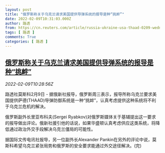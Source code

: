 ```yaml
---
layout: post
title: "俄罗斯称关于乌克兰请求美国提供导弹系统的报导是种“挑衅”"
date: 2022-02-09T10:31:03.000Z
author: 路透
from: https://cn.reuters.com/article/russia-ukraine-usa-thaad-0209-wedn-idCNKBS2KE0Z2
tags: [ 路透 ]
comments: True
categories: [ 路透 ]
---
```

<!--1644402663000-->
[俄罗斯称关于乌克兰请求美国提供导弹系统的报导是种“挑衅”](https://cn.reuters.com/article/russia-ukraine-usa-thaad-0209-wedn-idCNKBS2KE0Z2)
------

<div>
<div><i>2022-02-09T10:28:56Z</i></div><p>路透社莫斯科2月9日 - 据俄新社报导，俄罗斯周三表示，报导所称乌克兰要求美国提供萨德(THAAD)导弹防御系统是一种“挑衅”，认真考虑提供这种系统将不利于乌克兰危机的解决。</p><p>俄罗斯副外长里亚布科夫(Sergei Ryabkov)对俄罗斯媒体关于基辅提出这一要求的报导做出评论。俄新社援引他的话说，如果华盛顿认真考虑供应这类系统，将降低通过政治外交手段解决乌克兰僵局的可能性。</p><p>据国际文传电讯社报导，另一位副外长Alexander Pankin在另外的评论中说，莫斯科希望乌克兰紧张局势和俄罗斯的安全要求能通过外交途径解决。(完)</p>
</div>
